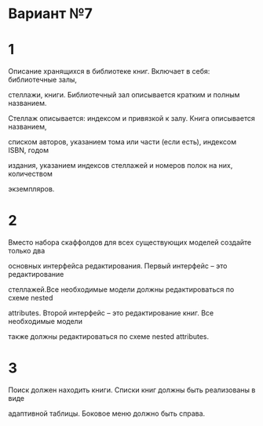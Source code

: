 # Вариант №7

# 1
Описание хранящихся в библиотеке книг. Включает в себя: библиотечные залы,

стеллажи, книги. Библиотечный зал описывается кратким и полным названием.

Стеллаж описывается: индексом и привязкой к залу. Книга описывается названием,

списком авторов, указанием тома или части (если есть), индексом ISBN, годом

издания, указанием индексов стеллажей и номеров полок на них, количеством

экземпляров.

#  2
Вместо набора скаффолдов для всех существующих моделей создайте только два

основных интерфейса редактирования. Первый интерфейс – это редактирование

стеллажей.Все необходимые модели должны редактироваться по схеме nested

attributes. Второй интерфейс – это редактирование книг. Все необходимые модели

также должны редактироваться по схеме nested attributes.

# 3
Поиск должен находить книги. Списки книг должны быть реализованы в виде

адаптивной таблицы. Боковое меню должно быть справа.

